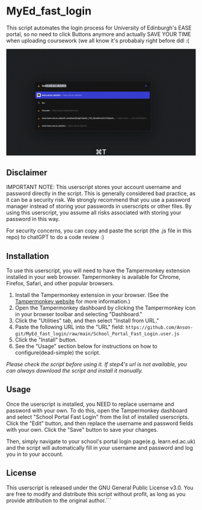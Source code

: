 # MyEd_fast_login
This script automates the login process for University of Edinburgh's EASE portal, so no need to click Buttons anymore and actually SAVE YOUR TIME when uploading coursework (we all know it's probabaly right before ddl :(

![fast login](showcase.gif)

## Disclaimer

IMPORTANT NOTE: This userscript stores your account username and password directly in the script. This is generally considered bad practice, as it can be a security risk. We strongly recommend that you use a password manager instead of storing your passwords in userscripts or other files. By using this userscript, you assume all risks associated with storing your password in this way.

For security concerns, you can copy and paste the script (the .js file in this repo) to chatGPT to do a code review :)

## Installation

To use this userscript, you will need to have the Tampermonkey extension installed in your web browser. Tampermonkey is available for Chrome, Firefox, Safari, and other popular browsers.

1. Install the Tampermonkey extension in your browser. (See the [Tampermonkey website](https://www.tampermonkey.net/) for more information.)
2. Open the Tampermonkey dashboard by clicking the Tampermonkey icon in your browser toolbar and selecting "Dashboard."
3. Click the "Utilities" tab, and then select "Install from URL."
4. Paste the following URL into the "URL" field: `https://github.com/Anson-git/MyEd_fast_login/raw/main/School_Portal_Fast_Login.user.js`
5. Click the "Install" button.
6. See the "Usage" section below for instructions on how to configure(dead-simple) the script.

*Please check the script before using it. If step4's url is not available, you can always download the script and install it manually.*

## Usage

Once the userscript is installed, you NEED to replace username and password with your own. To do this, open the Tampermonkey dashboard and select "School Portal Fast Login" from the list of installed userscripts. Click the "Edit" button, and then replace the username and password fields with your own. Click the "Save" button to save your changes.

Then, simply navigate to your school's portal login page(e.g. learn.ed.ac.uk) and the script will automatically fill in your username and password and log you in to your account.



## License

This userscript is released under the GNU General Public License v3.0. You are free to modify and distribute this script without profit, as long as you provide attribution to the original author.```

